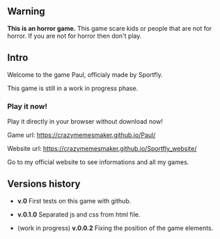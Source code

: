 ## Warning

**This is an horror game.**
This game scare kids or people that are not for horror.
If you are not for horror then don't play.

## Intro

Welcome to the game Paul, officialy made by Sportfly.

This game is still in a work in progress phase.

### Play it now!
Play it directly in your browser without download now!

Game url: https://crazymemesmaker.github.io/Paul/ 

Website url: https://crazymemesmaker.github.io/Sportfly_website/

Go to my official website to see informations and all my games.

## Versions history

- **v.0** First tests on this game with github.

- **v.0.1.0** Separated js and css from html file.

- (work in progress) **v.0.0.2** Fixing the position of the game elements.


